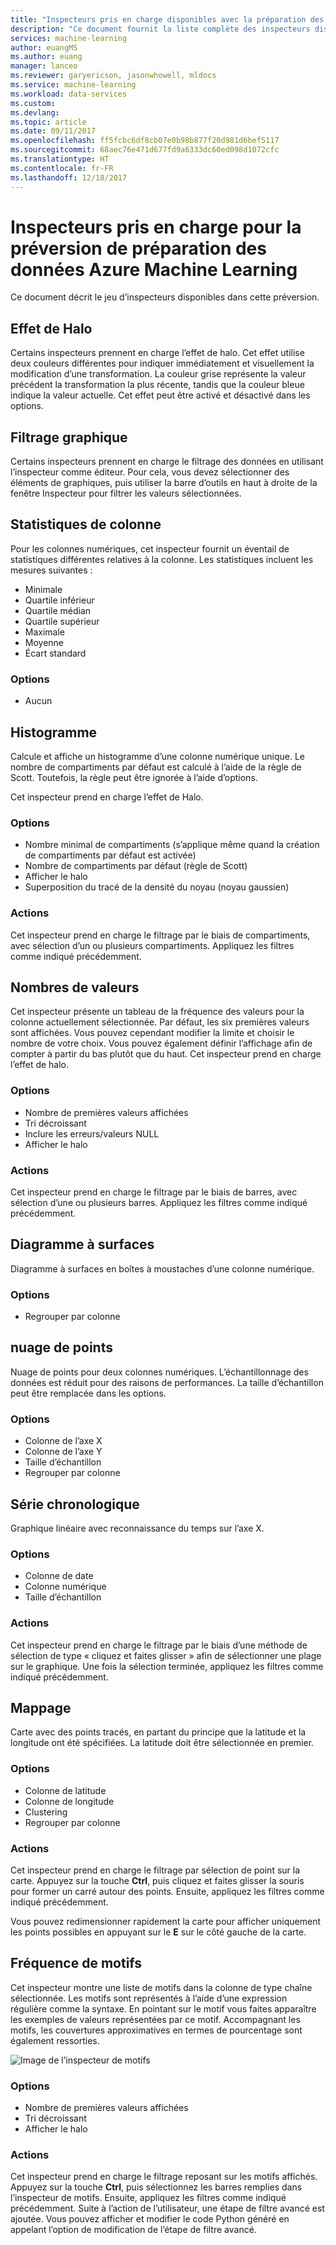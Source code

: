 ```yaml
---
title: "Inspecteurs pris en charge disponibles avec la préparation des données Azure Machine Learning | Microsoft Docs"
description: "Ce document fournit la liste complète des inspecteurs disponibles pour la préparation des données Azure Machine Learning."
services: machine-learning
author: euangMS
ms.author: euang
manager: lanceo
ms.reviewer: garyericson, jasonwhowell, mldocs
ms.service: machine-learning
ms.workload: data-services
ms.custom: 
ms.devlang: 
ms.topic: article
ms.date: 09/11/2017
ms.openlocfilehash: ff5fcbc6df8cb07e0b98b877f20d981d6bef5117
ms.sourcegitcommit: 68aec76e471d677fd9a6333dc60ed098d1072cfc
ms.translationtype: HT
ms.contentlocale: fr-FR
ms.lasthandoff: 12/18/2017
---
```

# <a name="supported-inspectors-for-the-azure-machine-learning-data-preparation-preview"></a>Inspecteurs pris en charge pour la préversion de préparation des données Azure Machine Learning
Ce document décrit le jeu d’inspecteurs disponibles dans cette préversion.

## <a name="the-halo-effect"></a>Effet de Halo 
Certains inspecteurs prennent en charge l’effet de halo. Cet effet utilise deux couleurs différentes pour indiquer immédiatement et visuellement la modification d’une transformation. La couleur grise représente la valeur précédent la transformation la plus récente, tandis que la couleur bleue indique la valeur actuelle. Cet effet peut être activé et désactivé dans les options.

## <a name="graphical-filtering"></a>Filtrage graphique 
Certains inspecteurs prennent en charge le filtrage des données en utilisant l’inspecteur comme éditeur. Pour cela, vous devez sélectionner des éléments de graphiques, puis utiliser la barre d’outils en haut à droite de la fenêtre Inspecteur pour filtrer les valeurs sélectionnées. 

## <a name="column-statistics"></a>Statistiques de colonne
Pour les colonnes numériques, cet inspecteur fournit un éventail de statistiques différentes relatives à la colonne. Les statistiques incluent les mesures suivantes : 
- Minimale
- Quartile inférieur
- Quartile médian
- Quartile supérieur
- Maximale
- Moyenne
- Écart standard


### <a name="options"></a>Options 
- Aucun

## <a name="histogram"></a>Histogramme 
Calcule et affiche un histogramme d’une colonne numérique unique. Le nombre de compartiments par défaut est calculé à l’aide de la règle de Scott. Toutefois, la règle peut être ignorée à l’aide d’options.

Cet inspecteur prend en charge l’effet de Halo.


### <a name="options"></a>Options
- Nombre minimal de compartiments (s’applique même quand la création de compartiments par défaut est activée)
- Nombre de compartiments par défaut (règle de Scott) 
- Afficher le halo
- Superposition du tracé de la densité du noyau (noyau gaussien) 


### <a name="actions"></a>Actions
Cet inspecteur prend en charge le filtrage par le biais de compartiments, avec sélection d’un ou plusieurs compartiments. Appliquez les filtres comme indiqué précédemment.

## <a name="value-counts"></a>Nombres de valeurs
Cet inspecteur présente un tableau de la fréquence des valeurs pour la colonne actuellement sélectionnée. Par défaut, les six premières valeurs sont affichées. Vous pouvez cependant modifier la limite et choisir le nombre de votre choix. Vous pouvez également définir l’affichage afin de compter à partir du bas plutôt que du haut. Cet inspecteur prend en charge l’effet de halo.

### <a name="options"></a>Options 
- Nombre de premières valeurs affichées
- Tri décroissant
- Inclure les erreurs/valeurs NULL
- Afficher le halo


### <a name="actions"></a>Actions 
Cet inspecteur prend en charge le filtrage par le biais de barres, avec sélection d’une ou plusieurs barres. Appliquez les filtres comme indiqué précédemment.

## <a name="box-plot"></a>Diagramme à surfaces 
Diagramme à surfaces en boîtes à moustaches d’une colonne numérique.

### <a name="options"></a>Options 
- Regrouper par colonne

## <a name="scatter-plot"></a>nuage de points
Nuage de points pour deux colonnes numériques. L’échantillonnage des données est réduit pour des raisons de performances. La taille d’échantillon peut être remplacée dans les options.

### <a name="options"></a>Options  
- Colonne de l’axe X
- Colonne de l’axe Y
- Taille d’échantillon
- Regrouper par colonne


## <a name="time-series"></a>Série chronologique
Graphique linéaire avec reconnaissance du temps sur l’axe X.

### <a name="options"></a>Options
- Colonne de date
- Colonne numérique
- Taille d’échantillon


### <a name="actions"></a>Actions
Cet inspecteur prend en charge le filtrage par le biais d’une méthode de sélection de type « cliquez et faites glisser » afin de sélectionner une plage sur le graphique. Une fois la sélection terminée, appliquez les filtres comme indiqué précédemment.


## <a name="map"></a>Mappage 
Carte avec des points tracés, en partant du principe que la latitude et la longitude ont été spécifiées. La latitude doit être sélectionnée en premier.

### <a name="options"></a>Options
- Colonne de latitude
- Colonne de longitude
- Clustering
- Regrouper par colonne


### <a name="actions"></a>Actions
Cet inspecteur prend en charge le filtrage par sélection de point sur la carte. Appuyez sur la touche **Ctrl**, puis cliquez et faites glisser la souris pour former un carré autour des points. Ensuite, appliquez les filtres comme indiqué précédemment.

Vous pouvez redimensionner rapidement la carte pour afficher uniquement les points possibles en appuyant sur le **E** sur le côté gauche de la carte.


## <a name="pattern-frequency"></a>Fréquence de motifs 

Cet inspecteur montre une liste de motifs dans la colonne de type chaîne sélectionnée. Les motifs sont représentés à l’aide d’une expression régulière comme la syntaxe. En pointant sur le motif vous faites apparaître les exemples de valeurs représentées par ce motif. Accompagnant les motifs, les couvertures approximatives en termes de pourcentage sont également ressorties.

![Image de l’inspecteur de motifs](media/data-prep-appendix4-supported-inspectors/PatternInspectorProductNumber.png)

### <a name="options"></a>Options
- Nombre de premières valeurs affichées
- Tri décroissant
- Afficher le halo

### <a name="actions"></a>Actions
Cet inspecteur prend en charge le filtrage reposant sur les motifs affichés. Appuyez sur la touche **Ctrl**, puis sélectionnez les barres remplies dans l’inspecteur de motifs. Ensuite, appliquez les filtres comme indiqué précédemment. Suite à l’action de l’utilisateur, une étape de filtre avancé est ajoutée. Vous pouvez afficher et modifier le code Python généré en appelant l’option de modification de l’étape de filtre avancé.

